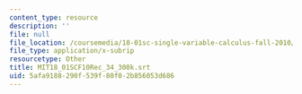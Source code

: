 ```yaml
---
content_type: resource
description: ''
file: null
file_location: /coursemedia/18-01sc-single-variable-calculus-fall-2010/5afa9188290f539f80f02b856053d686_MIT18_01SCF10Rec_34_300k.vtt
file_type: application/x-subrip
resourcetype: Other
title: MIT18_01SCF10Rec_34_300k.srt
uid: 5afa9188-290f-539f-80f0-2b856053d686
---
```


